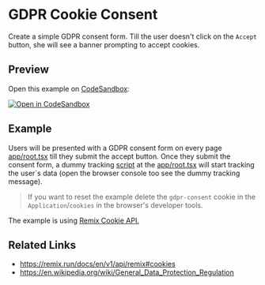 # GDPR Cookie Consent

Create a simple GDPR consent form.
Till the user doesn't click on the `Accept` button, she will see a banner prompting to accept cookies.


## Preview

Open this example on [CodeSandbox](https://codesandbox.com):

[![Open in CodeSandbox](https://codesandbox.io/static/img/play-codesandbox.svg)](https://codesandbox.io/s/github/remix-run/remix/tree/main/examples/gdpr-cookie-consent)

## Example

Users will be presented with a GDPR consent form on every page [app/root.tsx](app/root.tsx) till they submit the accept button.
Once they submit the consent form, a dummy tracking [script](public/dummy-analytics-script.js) at the [app/root.tsx](app/root.tsx)  will start tracking the user`s data (open the browser console too see the dummy tracking message).

> If you want to reset the example delete the `gdpr-consent` cookie in the `Application`/`cookies` in the browser's developer tools.

The example is using [Remix Cookie API.]([https://link](https://remix.run/docs/en/v1/api/remix#cookies)) 

## Related Links

- https://remix.run/docs/en/v1/api/remix#cookies
- https://en.wikipedia.org/wiki/General_Data_Protection_Regulation
